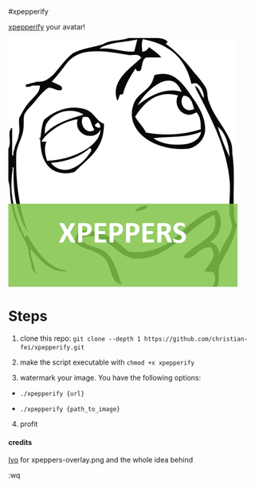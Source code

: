 #xpepperify

[xpepperify](http://xpeppers.com) your avatar!

![watermarked profile picture](example.png)

# Steps

1. clone this repo: `git clone --depth 1 https://github.com/christian-fei/xpepperify.git`

2. make the script executable with `chmod +x xpepperify`

3. watermark your image. You have the following options:

- `./xpepperify {url}`

- `./xpepperify {path_to_image}`

4. profit


#### credits

[Ivo](https://plus.google.com/+ivoputzer/) for xpeppers-overlay.png and the whole idea behind

:wq
